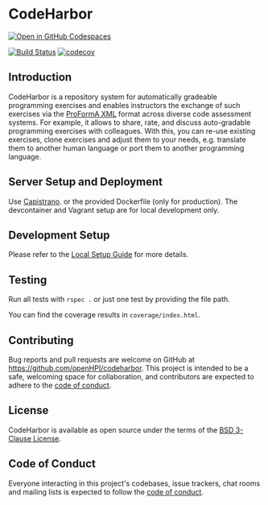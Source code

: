 # CodeHarbor

[![Open in GitHub Codespaces](https://github.com/codespaces/badge.svg)](https://codespaces.new/openHPI/codeharbor)

[![Build Status](https://github.com/openHPI/codeharbor/workflows/CI/badge.svg)](https://github.com/openHPI/codeharbor/actions?query=workflow%3ACI)
[![codecov](https://codecov.io/gh/openHPI/codeharbor/branch/main/graph/badge.svg?token=lUL0Fq7Uc9)](https://codecov.io/gh/openHPI/codeharbor)

## Introduction

CodeHarbor is a repository system for automatically gradeable programming exercises and enables instructors the exchange of such exercises via the [ProFormA XML](https://github.com/ProFormA/proformaxml) format across diverse code assessment systems.
For example, it allows to share, rate, and discuss auto-gradable programming exercises with colleagues.
With this, you can re-use existing exercises, clone exercises and adjust them to your needs, e.g. translate them to another human language or port them to another programming language.

## Server Setup and Deployment
Use [Capistrano](https://capistranorb.com/). or the provided Dockerfile (only for production). The devcontainer and Vagrant setup are for local development only.

## Development Setup

Please refer to the [Local Setup Guide](docs/LOCAL_SETUP.md) for more details.

## Testing

Run all tests with `rspec .` or just one test by providing the file path.

You can find the coverage results in `coverage/index.html`.

## Contributing

Bug reports and pull requests are welcome on GitHub at https://github.com/openHPI/codeharbor. This project is intended to be a safe, welcoming space for collaboration, and contributors are expected to adhere to the [code of conduct](https://github.com/openHPI/codeharbor/blob/main/CODE_OF_CONDUCT.md).

## License

CodeHarbor is available as open source under the terms of the [BSD 3-Clause License](https://opensource.org/licenses/BSD-3-clause).

## Code of Conduct

Everyone interacting in this project's codebases, issue trackers, chat rooms and mailing lists is expected to follow the [code of conduct](https://github.com/openHPI/codeharbor/blob/main/CODE_OF_CONDUCT.md).
